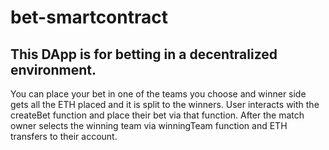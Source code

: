 # bet-smartcontract
## This DApp is for betting in a decentralized environment.
You can place your bet in one of the teams you choose and winner side gets all the ETH placed and it is split to the winners.
User interacts with the createBet function and place their bet via that function.
After the match owner selects the winning team via winningTeam function and ETH transfers to their account.
